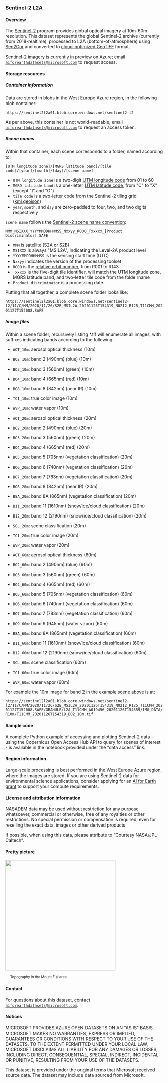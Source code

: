 ### Sentinel-2 L2A

#### Overview

The [Sentinel-2](https://sentinel.esa.int/web/sentinel/missions/sentinel-2) program provides global optical imagery at 10m-60m resolution.  This dataset represents the global Sentinel-2 archive (currently from 2018-realtime), processed to L2A (bottom-of-atmosphere) using [Sen2Cor](https://step.esa.int/main/snap-supported-plugins/sen2cor/) and converted to [cloud-optimized GeoTIFF](https://www.cogeo.org/) format.

Sentinel-2 imagery is currently in preview on Azure; email [`aiforearthdatasets@microsoft.com`](mailto:aiforearthdatasets@microsoft.com?subject=sentinel2%20question) to request access.


#### Storage resources

##### Container information

Data are stored in blobs in the West Europe Azure region, in the following blob container:

`https://sentinel2l2a01.blob.core.windows.net/sentinel2-l2`

As per above, this container is not world-readable; email [`aiforearthdatasets@microsoft.com`](mailto:aiforearthdatasets@microsoft.com?subject=sentinel2%20question) to request an access token.

##### Scene names

Within that container, each scene corresponds to a folder, named according to:

`[UTM longitude zone]/[MGRS latitude band]/[tile code]/[year]/[month]/[day]/[scene name]`

* `UTM longitude zone` is a two-digit [UTM longitude code](https://en.wikipedia.org/wiki/Universal_Transverse_Mercator_coordinate_system) from 01 to 60
* `MGRD latitude band` is a one-letter [UTM latitude code](https://en.wikipedia.org/wiki/Universal_Transverse_Mercator_coordinate_system#Latitude_bands_2), from "C" to "X" (except "I" and "O")
* `tile code` is a two-letter code from the Sentinel-2 tiling grid ([kml](https://sentinel.esa.int/documents/247904/1955685/S2A_OPER_GIP_TILPAR_MPC__20151209T095117_V20150622T000000_21000101T000000_B00.kml),[geojson](https://github.com/bencevans/sentinel-2-grid))
* `year`, `month`, and `day` are zero-padded to four, two, and two digits respectively

`scene name` follows the [Sentinel-2 scene name convention](https://sentinel.esa.int/web/sentinel/user-guides/sentinel-2-msi/naming-convention):

`MMM_MSIXXX_YYYYMMDDHHMMSS_Nxxyy_ROOO_Txxxxx_[Product Discriminator].SAFE`

* `MMM` is satellite (S2A or S2B)
* `MSIXXX` is always "MSIL2A", indicating the Level-2A product level
* `YYYYMMDDHHMMSS` is the sensing start time (UTC)
* `Nxxyy` indicates the version of the processing toolset
* `ROOO` is the [relative orbit number](https://sentinel.esa.int/web/sentinel/missions/sentinel-2/satellite-description/orbit), from R001 to R143
* `Txxxxx` is the five-digit tile identifier, will match the UTM longitude zone, MGRS latitude band, and two-letter tile code from the folde rname
* `Product discriminator` is a processing date

Putting that all together, a complete scene folder looks like:

`https://sentinel2l2a01.blob.core.windows.net/sentinel2-l2/11/C/MM/2020/11/26/S2B_MSIL2A_20201126T154319_N0212_R125_T11CMM_20201127T152008.SAFE`

##### Image files

Within a scene folder, recursively listing *.tif will enumerate all images, with suffixes indicating bands according to the following:

* `AOT_10m`: aerosol optical thickness (10m)
* `BO2_10m`: band 2 (490nm) (blue) (10m)
* `BO3_10m`: band 3 (560nm) (green) (10m)
* `BO4_10m`: band 4 (665nm) (red) (10m)
* `BO8_10m`: band 8 (842nm) (near IR) (10m)
* `TCI_10m`: true color image (10m)
* `WVP_10m`: water vapor (10m)

* `AOT_20m`: aerosol optical thickness (20m)
* `BO2_20m`: band 2 (490nm) (blue) (20m)
* `BO3_20m`: band 3 (560nm) (green) (20m)
* `BO4_20m`: band 4 (665nm) (red) (20m)
* `BO5_20m`: band 5 (705nm) (vegetation classification) (20m)
* `BO6_20m`: band 6 (740nm) (vegetation classification) (20m)
* `BO7_20m`: band 7 (783nm) (vegetation classification) (20m)
* `BO8_20m`: band 8 (842nm) (near IR) (20m)
* `B8A_20m`: band 8A (865nm) (vegetation classification) (20m)
* `B11_20m`: band 11 (1610nm) (snow/ice/cloud classification) (20m)
* `B12_20m`: band 12 (2190nm) (snow/ice/cloud classification) (20m)
* `SCL_20m`: scene classification (20m)
* `TCI_20m`: true color image (20m)
* `WVP_20m`: water vapor (20m)

* `AOT_60m`: aerosol optical thickness (60m)
* `BO2_60m`: band 2 (490nm) (blue) (60m)
* `BO3_60m`: band 3 (560nm) (green) (60m)
* `BO4_60m`: band 4 (665nm) (red) (60m)
* `BO5_60m`: band 5 (705nm) (vegetation classification) (60m)
* `BO6_60m`: band 6 (740nm) (vegetation classification) (60m)
* `BO7_60m`: band 7 (783nm) (vegetation classification) (60m)
* `BO9_60m`: band 9 (945nm) (water vapor) (60m)
* `B8A_60m`: band 8A (865nm) (vegetation classification) (60m)
* `B11_60m`: band 11 (1610nm) (snow/ice/cloud classification) (60m)
* `B12_60m`: band 12 (2190nm) (snow/ice/cloud classification) (60m)
* `SCL_60m`: scene classification (60m)
* `TCI_60m`: true color image (60m)
* `WVP_60m`: water vapor (60m)


For example the 10m image for band 2 in the example scene above is at:

`https://sentinel2l2a01.blob.core.windows.net/sentinel2-l2/11/C/MM/2020/11/26/S2B_MSIL2A_20201126T154319_N0212_R125_T11CMM_20201127T152008.SAFE/GRANULE/L2A_T11CMM_A019456_20201126T154359/IMG_DATA/R10m/T11CMM_20201126T154319_B02_10m.tif`


#### Sample code

A complete Python example of accessing and plotting Sentinel-2 data - using the Copernicus Open Access Hub API to query for scenes of interest - is available in the notebook provided under the &ldquo;data access&rdquo; link.


#### Region information

Large-scale processing is best performed in the West Europe Azure region, where the images are stored.  If you are using Sentinel-2 data for environmental science applications, consider applying for an [AI for Earth grant](http://aka.ms/ai4egrants) to support your compute requirements.

#### License and attribution information

NASADEM data may be used without restriction for any purpose whatsoever, commercial or otherwise, free of any royalties or other restrictions. No special permission or compensation is required, even for reselling the exact data, images or other derived products.

If possible, when using this data, please attribute to &ldquo;Courtesy NASA/JPL-Caltech&rdquo;.


#### Pretty picture

<img src="https://ai4edatasetspublicassets.blob.core.windows.net/assets/aod_images/nasadem.png" width=350px;><br/>

<p style="font-size:80%;margin-left:15px;">Topography in the Mount Fuji area.</p>


#### Contact

For questions about this dataset, contact [`aiforearthdatasets@microsoft.com`](mailto:aiforearthdatasets@microsoft.com?subject=nasadem%20question).


#### Notices

MICROSOFT PROVIDES AZURE OPEN DATASETS ON AN "AS IS" BASIS. MICROSOFT MAKES NO WARRANTIES, EXPRESS OR IMPLIED, GUARANTEES OR CONDITIONS WITH RESPECT TO YOUR USE OF THE DATASETS. TO THE EXTENT PERMITTED UNDER YOUR LOCAL LAW, MICROSOFT DISCLAIMS ALL LIABILITY FOR ANY DAMAGES OR LOSSES, INCLUDING DIRECT, CONSEQUENTIAL, SPECIAL, INDIRECT, INCIDENTAL OR PUNITIVE, RESULTING FROM YOUR USE OF THE DATASETS. 

This dataset is provided under the original terms that Microsoft received source data. The dataset may include data sourced from Microsoft. 


